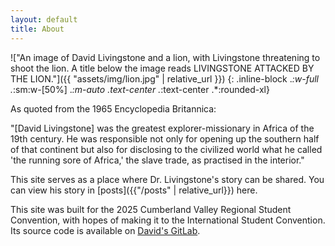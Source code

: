 ```yaml
---
layout: default
title: About
---
```

!["An image of David Livingstone and a lion, with Livingstone threatening to shoot the lion. A title below the image reads LIVINGSTONE ATTACKED BY THE LION."]({{ "assets/img/lion.jpg" | relative_url }})
{: .inline-block .*:w-full .*:sm:w-[50%] .*:m-auto .text-center .*:text-center  .*:rounded-xl}

As quoted from the 1965 Encyclopedia Britannica:

"[David Livingstone] was the greatest explorer-missionary in Africa of the 19th century. He was responsible not only for opening up the southern half of that continent but also for disclosing to the civilized world what he called 'the running sore of Africa,' the slave trade, as practised in the interior."

This site serves as a place where Dr. Livingstone's story can be shared. You can view his story in [posts]({{"/posts" | relative_url}}) here.

This site was built for the 2025 Cumberland Valley Regional Student Convention, with hopes of making it to the International Student Convention. Its source code is available on [David's GitLab](https://gitlab.daviddgtnt.xyz/DavidJentes/websitedesign2025).